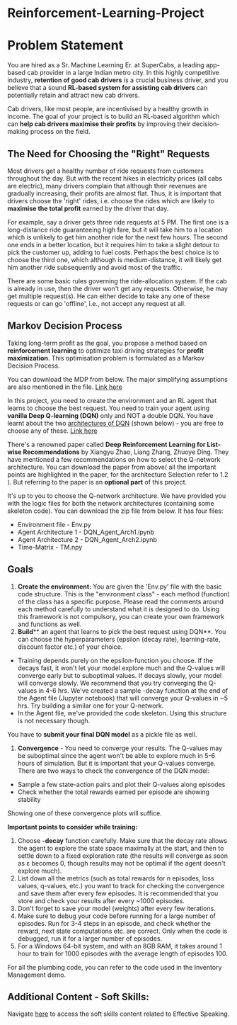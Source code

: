 # Reinforcement-Learning-Project
# **Problem Statement**

You are hired as a Sr. Machine Learning Er. at SuperCabs, a leading app-based cab provider in a large Indian metro city. In this highly competitive industry, **retention of good cab drivers** is a crucial business driver, and you believe that a sound **RL-based system for assisting cab drivers** can potentially retain and attract new cab drivers.

Cab drivers, like most people, are incentivised by a healthy growth in income. The goal of your project is to build an RL-based algorithm which can **help cab drivers maximise their profits** by improving their decision-making process on the field.

## **The Need for Choosing the "Right" Requests**

Most drivers get a healthy number of ride requests from customers throughout the day. But with the recent hikes in electricity prices (all cabs are electric), many drivers complain that although their revenues are gradually increasing, their profits are almost flat. Thus, it is important that drivers choose the 'right' rides, i.e. choose the rides which are likely to **maximise the total profit** earned by the driver that day.

For example, say a driver gets three ride requests at 5 PM. The first one is a long-distance ride guaranteeing high fare, but it will take him to a location which is unlikely to get him another ride for the next few hours. The second one ends in a better location, but it requires him to take a slight detour to pick the customer up, adding to fuel costs. Perhaps the best choice is to choose the third one, which although is medium-distance, it will likely get him another ride subsequently and avoid most of the traffic.

There are some basic rules governing the ride-allocation system. If the cab is already in use, then the driver won't get any requests. Otherwise, he may get multiple request(s). He can either decide to take any one of these requests or can go 'offline', i.e., not accept any request at all.

## **Markov Decision Process**

Taking long-term profit as the goal, you propose a method based on **reinforcement learning** to optimize taxi driving strategies for **profit maximization**. This optimisation problem is formulated as a Markov Decision Process.

You can download the MDP from below. The major simplifying assumptions are also mentioned in the file.
[Link here](https://cdn.upgrad.com/uploads/production/a36943b5-c7cf-41fb-8810-b74d4e8ed3ba/MDP.pdf)

In this project, you need to create the environment and an RL agent that learns to choose the best request. You need to train your agent using **vanilla Deep Q-learning (DQN)** only and NOT a double DQN. You have learnt about the two [architectures of DQN](https://learn.upgrad.com/course/1609/segment/9951/143455/438945/2271925) (shown below) - you are free to choose any of these.
[Link here](https://cdn.upgrad.com/UpGrad/temp/a6fd7459-c6aa-4051-bf7b-fd518d58fad5/Deep+Reinforcement+Learning+for+List-wise+Recommendations.pdf)

There's a renowned paper called **Deep Reinforcement Learning for List-wise Recommendations** by Xiangyu Zhao, Liang Zhang, Zhuoye Ding. They have mentioned a few recommendations on how to select the Q-network architecture. You can download the paper from above( all the important points are highlighted in the paper, for the architecture Selection refer to 1.2 ). But referring to the paper is an **optional part** of this project.

It's up to you to choose the Q-network architecture. We have provided you with the logic files for both the network architectures (containing some skeleton code). You can download the zip file from below. It has four files:

- Environment file - Env.py
- Agent Architecture 1 - DQN\_Agent\_Arch1.ipynb
- Agent Architecture 2 - DQN\_Agent\_Arch2.ipynb
- Time-Matrix - TM.npy

## **Goals**

1. **Create the environment:** You are given the 'Env.py' file with the basic code structure. This is the "environment class" - each method (function) of the class has a specific purpose. Please read the comments around each method carefully to understand what it is designed to do. Using this framework is not compulsory, you can create your own framework and functions as well.
2. **Build**** an agent that learns to pick the best request using DQN**. You can choose the hyperparameters (epsilon (decay rate), learning-rate, discount factor etc.) of your choice.
  - Training depends purely on the epsilon-function you choose. If the decays fast, it won't let your model explore much and the Q-values will converge early but to suboptimal values. If decays slowly, your model will converge slowly. We recommend that you try converging the Q-values in 4-6 hrs. We've created a sample -decay function at the end of the Agent file (Jupyter notebook) that will converge your Q-values in ~5 hrs. Try building a similar one for your Q-network.
  - In the Agent file, we've provided the code skeleton. Using this structure is not necessary though.

You have to **submit your final DQN model** as a pickle file as well.

1. **Convergence** - You need to converge your results. The Q-values may be suboptimal since the agent won't be able to explore much in 5-6 hours of simulation. But it is important that your Q-values converge. There are two ways to check the convergence of the DQN model:
  - Sample a few state-action pairs and plot their Q-values along episodes
  - Check whether the total rewards earned per episode are showing stability

Showing one of these convergence plots will suffice.

**Important points to consider while training:**

1. Choose **-decay** function carefully. Make sure that the decay rate allows the agent to explore the state space maximally at the start, and then to settle down to a fixed exploration rate (the results will converge as soon as ε becomes 0, though results may not be optimal if the agent doesn't explore much).
2. List down all the metrics (such as total rewards for n episodes, loss values, q-values, etc.) you want to track for checking the convergence and save them after every few episodes. It is recommended that you store and check your results after every ~1000 episodes.
3. Don't forget to save your model (weights) after every few iterations.
4. Make sure to debug your code before running for a large number of episodes. Run for 3-4 steps in an episode, and check whether the reward, next state computations etc. are correct. Only when the code is debugged, run it for a larger number of episodes.
5. For a Windows 64-bit system, and with an 8GB RAM, it takes around 1 hour to train for 1000 episodes with the average length of episodes 100.

For all the plumbing code, you can refer to the code used in the Inventory Management demo.


## **Additional Content - Soft Skills:**

Navigate [here](https://learn.upgrad.com/course/1609?courseId=24149) to access the soft skills content related to Effective Speaking.

